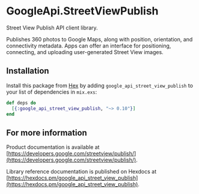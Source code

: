 # GoogleApi.StreetViewPublish

Street View Publish API client library.

Publishes 360 photos to Google Maps, along with position, orientation, and connectivity metadata. Apps can offer an interface for positioning, connecting, and uploading user-generated Street View images.


## Installation

Install this package from [Hex](https://hex.pm) by adding
`google_api_street_view_publish` to your list of dependencies in `mix.exs`:

```elixir
def deps do
  [{:google_api_street_view_publish, "~> 0.10"}]
end
```

## For more information

Product documentation is available at [https://developers.google.com/streetview/publish/](https://developers.google.com/streetview/publish/).

Library reference documentation is published on Hexdocs at
[https://hexdocs.pm/google_api_street_view_publish](https://hexdocs.pm/google_api_street_view_publish).
